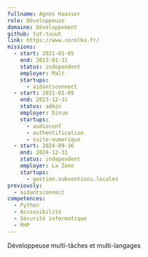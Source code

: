 ```yaml
---
fullname: Agnès Haasser
role: Développeuse
domaine: Développement
github: tut-tuuut
link: https://www.corelka.fr/
missions:
  - start: 2021-01-05
    end: 2023-01-31
    status: independent
    employer: Malt
    startups:
      - aidantsconnect
  - start: 2021-01-09
    end: 2023-12-31
    status: admin
    employer: Dinum
    startups:
      - audioconf
      - authentification
      - suite-numerique
  - start: 2024-09-16
    end: 2024-12-31
    status: independent
    employer: La Zone
    startups:
      - gestion.subventions.locales
previously:
  - aidantsconnect
competences:
  - Python
  - Accessibilité
  - Sécurité informatique
  - PHP
---
```

Développeuse multi-tâches et multi-langages